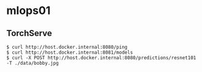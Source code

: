 # mlops01



## TorchServe

```
$ curl http://host.docker.internal:8080/ping
$ curl http://host.docker.internal:8081/models
$ curl -X POST http://host.docker.internal:8080/predictions/resnet101 -T ./data/bobby.jpg
```